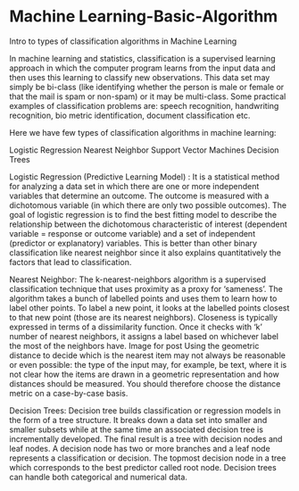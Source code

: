 # Machine Learning-Basic-Algorithm
Intro to types of classification algorithms in Machine Learning

In machine learning and statistics, classification is a supervised learning approach in which the computer program learns from the input data and then uses this learning to classify new observations. This data set may simply be bi-class (like identifying whether the person is male or female or that the mail is spam or non-spam) or it may be multi-class. Some practical examples of classification problems are: speech recognition, handwriting recognition, bio metric identification, document classification etc.

Here we have few types of classification algorithms in machine learning:

Logistic Regression
Nearest Neighbor
Support Vector Machines
Decision Trees


Logistic Regression (Predictive Learning Model) :
It is a statistical method for analyzing a data set in which there are one or more independent variables that determine an outcome. The outcome is measured with a dichotomous variable (in which there are only two possible outcomes). The goal of logistic regression is to find the best fitting model to describe the relationship between the dichotomous characteristic of interest (dependent variable = response or outcome variable) and a set of independent (predictor or explanatory) variables. This is better than other binary classification like nearest neighbor since it also explains quantitatively the factors that lead to classification.

Nearest Neighbor:
The k-nearest-neighbors algorithm is a supervised classification technique that uses proximity as a proxy for ‘sameness’. The algorithm takes a bunch of labelled points and uses them to learn how to label other points. To label a new point, it looks at the labelled points closest to that new point (those are its nearest neighbors). Closeness is typically expressed in terms of a dissimilarity function. Once it checks with ‘k’ number of nearest neighbors, it assigns a label based on whichever label the most of the neighbors have.
Image for post
Using the geometric distance to decide which is the nearest item may not always be reasonable or even possible: the type of the input may, for example, be text, where it is not clear how the items are drawn in a geometric representation and how distances should be measured. You should therefore choose the distance metric on a case-by-case basis.

Decision Trees:
Decision tree builds classification or regression models in the form of a tree structure. It breaks down a data set into smaller and smaller subsets while at the same time an associated decision tree is incrementally developed. The final result is a tree with decision nodes and leaf nodes. A decision node has two or more branches and a leaf node represents a classification or decision. The topmost decision node in a tree which corresponds to the best predictor called root node. Decision trees can handle both categorical and numerical data.
